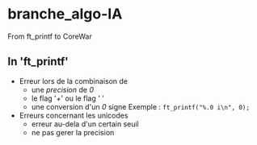 # branche\_algo-IA
From ft\_printf to CoreWar

## In '**ft\_printf**'
- Erreur lors de la combinaison de
	- une *precision* de *0*
	- le flag '*+*' ou le flag ' '
	- une conversion d'un *0* signe
	Exemple : `ft_printf("%.0 i\n", 0);`
- Erreurs concernant les unicodes
	- erreur au-dela d'un certain seuil
	- ne pas gerer la precision
